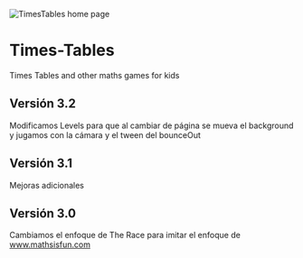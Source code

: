 ![TimesTables home page](http://visteconarte.com/TimesTables/TimesTablesHome.png)
# Times-Tables
Times Tables and other maths games for kids

## Versión 3.2
Modificamos Levels para que al cambiar de página se mueva el background y jugamos con la cámara y el tween del bounceOut

## Versión 3.1
Mejoras adicionales

## Versión 3.0
Cambiamos el enfoque de The Race para imitar el enfoque de www.mathsisfun.com
